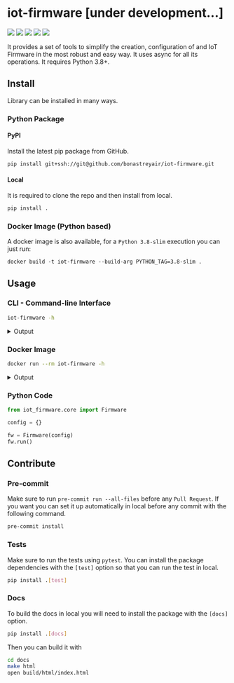 # iot-firmware [under development...]

[![](https://github.com/bonastreyair/iot-firmware/workflows/CI/badge.svg)](https://github.com/bonastreyair/iot-firmware/actions)
[![](https://readthedocs.org/projects/iot-firmware/badge/?version=latest)](https://iot-firmware.readthedocs.io/en/latest/?badge=latest)
[![](https://img.shields.io/codecov/c/github/bonastreyair/iot-firmware/main)](https://codecov.io/gh/bonastreyair/iot-firmware)
[![](https://img.shields.io/badge/code%20style-black-black)](https://github.com/psf/black)
[![](https://img.shields.io/github/license/bonastreyair/iot-firmware)](https://github.com/bonastreyair/iot-firmware/blob/main/LICENSE)

It provides a set of tools to simplify the creation, configuration of and IoT Firmware
in the most robust and easy way. It uses async for all its operations. It requires Python 3.8+.

## Install

Library can be installed in many ways.

### Python Package

#### PyPI

Install the latest pip package from GitHub.
```sh
pip install git+ssh://git@github.com/bonastreyair/iot-firmware.git
```

#### Local

It is required to clone the repo and then install from local.
```sh
pip install .
```

### Docker Image (Python based)

A docker image is also available, for a `Python 3.8-slim` execution you can just run:
```text
docker build -t iot-firmware --build-arg PYTHON_TAG=3.8-slim .
```

## Usage

### CLI - Command-line Interface

```sh
iot-firmware -h
```
<details><summary>Output</summary>

```text
usage: iot-firmware [-h] [-v] [-c CONFIG]

optional arguments:
  -h, --help            show this help message and exit
  -v, --version         show program's version number and exit
  -c CONFIG, --config CONFIG
                        path to the configuration
```
</details>

### Docker Image

```sh
docker run --rm iot-firmware -h
```

<details><summary>Output</summary>

```text
usage: iot-firmware [-h] [-v] [-c CONFIG]

optional arguments:
  -h, --help            show this help message and exit
  -v, --version         show program's version number and exit
  -c CONFIG, --config CONFIG
                        path to the configuration
```
</details>

### Python Code

```python
from iot_firmware.core import Firmware

config = {}

fw = Firmware(config)
fw.run()
```

## Contribute

### Pre-commit

Make sure to run `pre-commit run --all-files` before any `Pull Request`. If you want you can set it up automatically
in local before any commit with the following command.
```sh
pre-commit install
```

### Tests

Make sure to run the tests using `pytest`. You can install the package dependencies with the `[test]` option
so that you can run the test in local.
```sh
pip install .[test]
```

### Docs

To build the docs in local you will need to install the package with the `[docs]` option.
```sh
pip install .[docs]
```

Then you can build it with
```sh
cd docs
make html
open build/html/index.html
```
